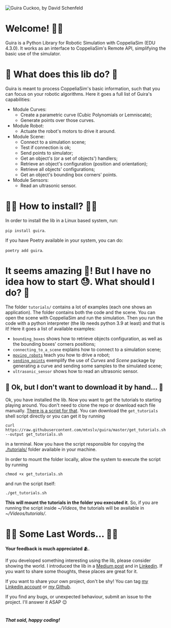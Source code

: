 ![Guira Cuckoo, by David Schenfeld](https://live.staticflickr.com/8117/8621923793_67f83e3a32_b.jpg)
# Welcome! 👋👋

Guira is a Python Library for Robotic Simulation with CoppeliaSim (EDU 4.3.0). It works as an interface to CoppeliaSim's Remote API, simplifying the basic use of the simulator.

# 🤔 What does this lib do? 🤔

Guira is meant to process CoppeliaSim's basic information, such that you can focus on your robotic algorithms. Here it goes a full list of Guira's capabilities:

- Module Curves:
    - Create a parametric curve (Cubic Polynomials or Lemniscate);
    - Generate points over those curves. 
- Module Robot:
    - Actuate the robot's motors to drive it around.
- Module Scene:
    - Connect to a simulation scene;
    - Test if connection is ok;
    - Send points to simulator;
    - Get an object's (or a set of objects') handlers;
    - Retrieve an object's configuration (position and orientation);
    - Retrieve all objects' configurations;
    - Get an object's bounding box corners' points.
- Module Sensors:
    - Read an ultrasonic sensor.

#  👩‍💻 How to install? 👨‍💻

In order to install the lib in a Linux based system, run:

```pip install guira```.

If you have Poetry available in your system, you can do:

```poetry add guira```.

# It seems amazing 🤩! But I have no idea how to start 😓. What should I do? 🧐

The folder `tutorials/` contains a lot of examples (each one shows an application). The folder contains both the code and the scene. You can open the scene with CoppeliaSim and run the simulation. Then you run the code with a python interpreter (the lib needs python 3.9 at least) and that is it! Here it goes a list of available examples:

* `bounding_boxes` shows how to retrieve objects configuration, as well as the bounding boxes' corners positions;
* `connecting_to_a_scene` explains how to connect to a simulation scene;
* [`moving_robots`](https://youtu.be/07_oNcmhMhY) teach you how to drive a robot;
* [`sending_points`](https://youtu.be/M4mCUekoWF8) exemplify the use of _Curves_ and _Scene_ package by generating a curve and sending some samples to the simulated scene;
* `ultrasonic_sensor` shows how to read an ultrasonic sensor.

## 👀 Ok, but I don't want to download it by hand... 👀

Ok, you have installed the lib. Now you want to get the tutorials to starting playing around. You don't need to clone the repo or download each file manually. [There is a script for that](https://github.com/mtxslv/guira/blob/master/get_tutorials.sh). You can download the `get_tutorials` shell script directly or you can get it by running

```shell
curl https://raw.githubusercontent.com/mtxslv/guira/master/get_tutorials.sh --output get_tutorials.sh
```

in a terminal. Now you have the script responsible for copying the [./tutorials/](https://github.com/mtxslv/guira/tree/master/tutorials) folder available in your machine. 

In order to mount the folder locally, allow the system to execute the script by running

```shell
chmod +x get_tutorials.sh
```

and run the script itself:

```shell
./get_tutorials.sh
```

**This will mount the tutorials in the folder you executed it**. So, if you are running the script inside _~/Videos_, the tutorials will be available in _~/Videos/tutorials/_.

# ✍🏼 Some Last Words... ✍🏼

**Your feedback is much appreciated 🫂.**

If you developed something interesting using the lib, please consider showing the world. I introduced the lib in a [Medium post](https://medium.com/@mateus.d.assis.silva/learning-robotics-made-easier-536ec16a4b8a) and in [Linkedin](https://www.linkedin.com/posts/mateus-assis-013a46140_learning-robotics-made-easier-activity-7020390171539836929-mCQM?utm_source=share&utm_medium=member_desktop). If you want to share some thoughts, these places are great for it. 

If you want to share your own project, don't be shy! You can tag [my Linkedin account](https://www.linkedin.com/in/mateus-assis-013a46140/) or [my Github](https://github.com/mtxslv/). 

If you find any bugs, or unexpected behaviour, submit an issue to the project. I'll answer it ASAP 😉

#

_**That said, happy coding!**_
